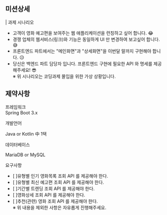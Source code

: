 ## 미션상세   
| 과제 시나리오
- 고객이 영화 예고편을 보여주는 웹 애플리케이션을 런칭하고 싶어 합니다. 😂
- 경쟁 업체의 웹서비스(링크)와 기능은 동일하게 UI 만 변경하여 보고싶어 합니다. 😅
- 프론트엔드 파트에서는 "메인화면"과 "상세화면"을 이번달 말까지 구현해야 합니다. 😥
- 당신은 백엔드 파트 담당자 입니다. 프론트엔드 구현에 필요한 API 와 명세를 제공해주세요! 😎   
  ※ 위 시나리오는 코딩과제 몰입을 위한 가상 상황입니다.

## 제약사항  
프레임워크   
Spring Boot 3.x

개발언어   

Java or Kotlin 中 1택

데이터베이스

MariaDB or MySQL

요구사항

- [ ]유형별 인기 영화목록 조회 API 를 제공해야 한다.   
- [ ]유형별 최신 예고편 조회 API 를 제공해야 한다.   
- [ ]기간별 트렌딩 조회 API 를 제공해야 한다.   
- [ ]영화상세 조회 API 를 제공해야 한다.   
- [ ]추천(관련) 영화 조회 API 를 제공해야 한다.     
※ 위 내용을 제외한 사항은 자유롭게 진행해주세요.   